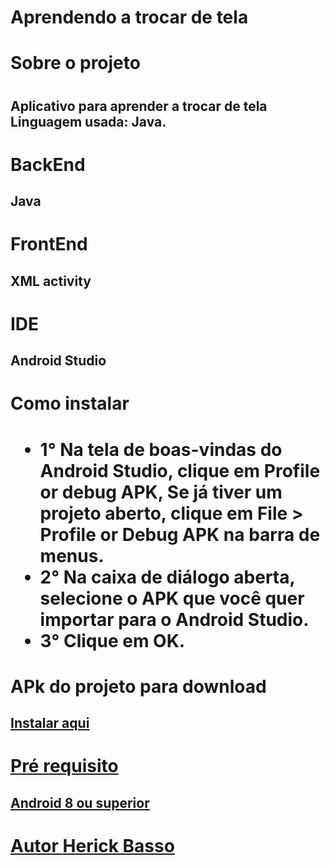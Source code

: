 <h1> Aprendendo a trocar de tela  </h1>
  
<h1> Sobre o projeto <h1/>
<h2> Aplicativo para aprender a trocar de tela  Linguagem usada: Java. </h2>
  
<h1> BackEnd </h1>
<h2> Java </h2>

<h1> FrontEnd </h1>
<h2> XML activity </h2>

<h1> IDE </h1>
<h2> Android Studio </h2>

<h1> Como instalar <h1/>
  
 - 1° Na tela de boas-vindas do Android Studio, clique em Profile or debug APK, Se já tiver um projeto aberto, clique em File > Profile or Debug APK na barra de menus.<br>
 - 2° Na caixa de diálogo aberta, selecione o APK que você quer importar para o Android Studio. <br>
 - 3° Clique em OK.

<h1> APk do projeto para download </h1>
<h2> <a href="https://drive.google.com/file/d/1IjxsHV4h9A8qNn5DFTlAeLo01Sh24kZW/view?usp=drive_link"> Instalar aqui </h2>

<h1> Pré requisito </h1>
<h2> Android 8 ou superior </h2>

<h1> Autor <a href="https://github.com/HerickBasso"> Herick Basso </a> </h1>

